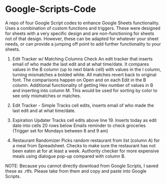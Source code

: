 # Google-Scripts-Code
A repo of four Google Script codes to enhance Google Sheets functionality. Uses a combination of custom functions and triggers. These were designed for sheets with a very specific design and are non-functioning for sheets not of that design. However, these can be adapted for whatever your sheet needs, or can provide a jumping off point to add further functionality to your sheets.

1. Edit Tracker w/ Matching Columns Check
  An edit tracker that inserts email of who made the last edit and at what time/date.
  It compares values in the B column (up to next blank cell) with values in the I column, turning mismatches a bolded white.
  All matches revert back to original font.
  The comparisons happen on Open and on each Edit in the B column.
  Additional functionality of getting Hex number of values in B and inserting into column M. This would be used for sorting by color to see only mismatches or matches.

2. Edit Tracker - Simple
  Tracks cell edits, inserts email of who made the last edit and at what time/date.

3. Expiration Updater
  Tracks cell edits above line 19.
  Inserts today as edit date into cells 20 rows below
  Emails reminder to check groceries (Trigger set for Mondays between 8 and 9 am)

4. Restaurant Randomizer
  Picks random restaurant from list (column A) for a meal from Spreadsheet.
  Checks to make sure the restaurant has not been eaten at for at least a week.
  Authority checker for more expensive meals using dialogue pop-up compared with column B.
  
  
NOTE: Because you cannot directly download from Google Scripts, I saved these as .rtfs. Please take from them and copy and paste into Google Scripts.
